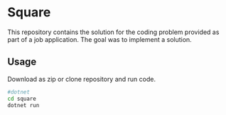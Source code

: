 # Square

This repository contains the solution for the coding problem provided as part of a job application. The goal was to implement a solution.

## Usage

Download as zip or clone repository and run code.

```bash
#dotnet
cd square
dotnet run
```
